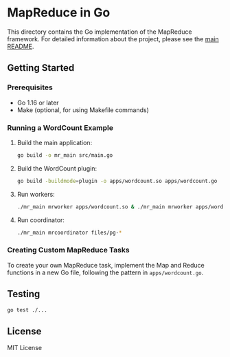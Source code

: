 # MapReduce in Go

This directory contains the Go implementation of the MapReduce framework. For detailed information about the project, please see the [main README](../README.md).

## Getting Started

### Prerequisites

- Go 1.16 or later
- Make (optional, for using Makefile commands)


### Running a WordCount Example

1. Build the main application:
   ```bash
   go build -o mr_main src/main.go
   ```

2. Build the WordCount plugin:
   ```bash
   go build -buildmode=plugin -o apps/wordcount.so apps/wordcount.go
   ```

3. Run workers:
   ```bash
   ./mr_main mrworker apps/wordcount.so & ./mr_main mrworker apps/wordcount.so
   ```

4. Run coordinator:
   ```bash
   ./mr_main mrcoordinator files/pg-*
   ```

### Creating Custom MapReduce Tasks

To create your own MapReduce task, implement the Map and Reduce functions in a new Go file, following the pattern in `apps/wordcount.go`.

## Testing

```bash
go test ./...
```

## License

MIT License
